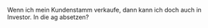 <span style="color:#000ff;">Wenn ich mein Kundenstamm verkaufe, dann kann ich doch auch in Investor. In die ag absetzen?</span>